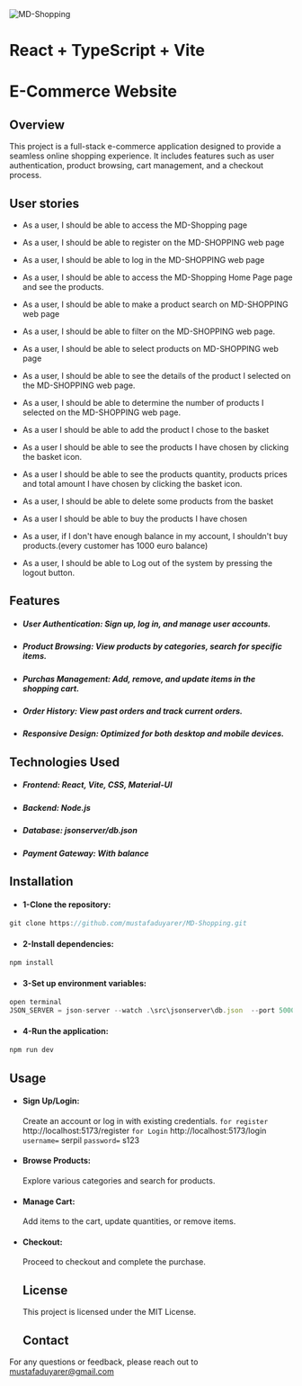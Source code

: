 <img src="C:\Users\musta\MD=Shopping\src\images\logoMD.png" alt="MD-Shopping">


# React + TypeScript + Vite
#  E-Commerce Website

## Overview

This project is a full-stack e-commerce application designed to provide a seamless online shopping experience. 
It includes features such as user authentication, product browsing, cart management, and a checkout process.


## User stories
- As a user, I should be able to access the MD-Shopping page

- As a user, I should be able to register on the MD-SHOPPING web page

- As a user, I should be able to log in the MD-SHOPPING web page

- As a user, I should be able to access the MD-Shopping Home Page page and see the products.

- As a user, I should be able to make a product search on MD-SHOPPING web page

- As a user, I should be able to filter on the MD-SHOPPING web page.

- As a user, I should be able to select products on MD-SHOPPING web page

- As a user, I should be able to see the details of the product I selected on the MD-SHOPPING web page.

- As a user, I should be able to determine the number of products I selected on the MD-SHOPPING web page.

- As a user I should be able to add the product I chose  to the basket

- As a user I should be able to see the products I have chosen  by clicking the basket icon.

- As a user I should be able to see the products quantity, products prices and total amount I have chosen  by clicking the basket icon.

- As a user, I should be able to delete some products from the basket

- As a user I should be able to buy the products I have chosen 

- As a user, if I don't have enough balance in my account, I shouldn't buy products.(every customer has 1000 euro balance)

- As a user, I should be able to Log out of the system by pressing the logout button.

## Features
- ##### User Authentication: Sign up, log in, and manage user accounts.
- ##### Product Browsing: View products by categories, search for specific items.
- ##### Purchas Management: Add, remove, and update items in the shopping cart.
- ##### Order History: View past orders and track current orders.
- ##### Responsive Design: Optimized for both desktop and mobile devices.







## Technologies Used
- ##### Frontend:  React, Vite, CSS, Material-UI
- ##### Backend: Node.js
- ##### Database: jsonserver/db.json
- ##### Payment Gateway: With balance

## Installation
- #### 1-Clone the repository:
```js
git clone https://github.com/mustafaduyarer/MD-Shopping.git 

```
- #### 2-Install dependencies:

```js
npm install

```

- #### 3-Set up environment variables:

```js
open terminal 
JSON_SERVER = json-server --watch .\src\jsonserver\db.json  --port 5000

```

- #### 4-Run the application:

```js
npm run dev
```

## Usage
- #### Sign Up/Login: 
  Create an account or log in with existing credentials.
  `for register` http://localhost:5173/register
  `for Login` http://localhost:5173/login
  `username=` serpil
  `password=` s123

- #### Browse Products: 
  Explore various categories and search for products.

- #### Manage Cart: 
  Add items to the cart, update quantities, or remove items.

- #### Checkout:
  Proceed to checkout and complete the purchase.

  ## License
  This project is licensed under the MIT License.

  ## Contact
For any questions or feedback, please reach out to mustafaduyarer@gmail.com





